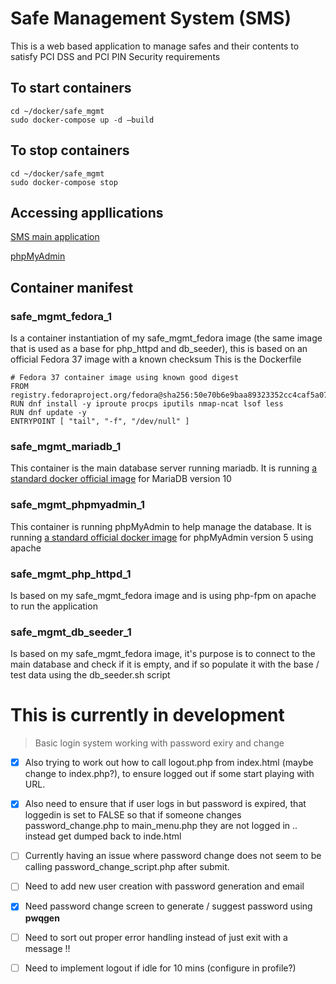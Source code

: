 # Safe Management System (SMS)
This is a web based application to manage safes and their contents to satisfy PCI DSS and PCI PIN Security requirements

## To start containers
```
cd ~/docker/safe_mgmt
sudo docker-compose up -d –build
```
## To stop containers
``` 
cd ~/docker/safe_mgmt
sudo docker-compose stop 
```
## Accessing appllications
[SMS main application](http://127.0.0.1:8080)

[phpMyAdmin](http://127.0.0.1:8081)
## Container manifest
### safe_mgmt_fedora_1
Is a container instantiation of my safe_mgmt_fedora image (the same image that is used as a base for php_httpd and db_seeder), this is based on an official Fedora 37 image with a known checksum
This is the Dockerfile
```
# Fedora 37 container image using known good digest
FROM registry.fedoraproject.org/fedora@sha256:50e70b6e9baa89323352cc4caf5a072dd2f613af35390c95308a315c2075b6cf
RUN dnf install -y iproute procps iputils nmap-ncat lsof less
RUN dnf update -y 
ENTRYPOINT [ "tail", "-f", "/dev/null" ]
```
### safe_mgmt_mariadb_1
This container is the main database server running mariadb. It is running [a standard docker official image](https://github.com/MariaDB/mariadb-docker/blob/6a881f0800e0771afd9a291cb28b5ffef4322121/10.10/Dockerfile) for MariaDB version 10
### safe_mgmt_phpmyadmin_1
This container is running phpMyAdmin to help manage the database. It is running [a standard official docker image](https://github.com/phpmyadmin/docker/blob/b936b8ebd118cddaab53da31266dc016d70b43fe/apache/Dockerfile) for phpMyAdmin version 5 using apache
### safe_mgmt_php_httpd_1
Is based on my safe_mgmt_fedora image and is using php-fpm on apache to run the application
### safe_mgmt_db_seeder_1
Is based on my safe_mgmt_fedora image, it's purpose is to connect to the main database and check if it is empty, and if so populate it with the base / test data using the db_seeder.sh script




# This is currently in development

>Basic login system working with password exiry and change  
- [x] Also trying to work out how to call logout.php from index.html (maybe change to index.php?), to ensure logged out if some start playing with URL.
- [x] Also need to ensure that if user logs in but password is expired, that loggedin is set to FALSE so that if someone changes password_change.php to main_menu.php they are not logged in .. instead get dumped back to inde.html
- [ ] Currently having an issue where password change does not seem to be calling password_change_script.php after submit.
- [ ] Need to add new user creation with password generation and email  
- [x] Need password change screen to generate / suggest password using **pwqgen**  
- [ ] Need to sort out proper error handling instead of just exit with a message !!
- [ ] Need to implement logout if idle for 10 mins (configure in profile?) 



